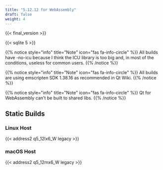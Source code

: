 ```yaml
---
title: "5.12.12 for WebAssembly"
draft: false
weight: 4
---
```


{{< final_version >}}

{{< sqlite 5 >}}

{{% notice style="info" title="Note"  icon="fas fa-info-circle" %}}
All builds have -no-icu because I think the ICU library is too big and, in most of the conditions, useless for common users.
{{% /notice %}}

{{% notice style="info" title="Note"  icon="fas fa-info-circle" %}}
All builds are using emscripten SDK 1.38.16 as recommended in Qt Wiki.
{{% /notice %}}

{{% notice style="info" title="Note"  icon="fas fa-info-circle" %}}
Qt for WebAssembly can't be built to shared libs.
{{% /notice %}}

## Static Builds

### Linux Host

{{< address2 q5_12lx6_W legacy >}}

### macOS Host

{{< address2 q5_12mx6_W legacy >}}
